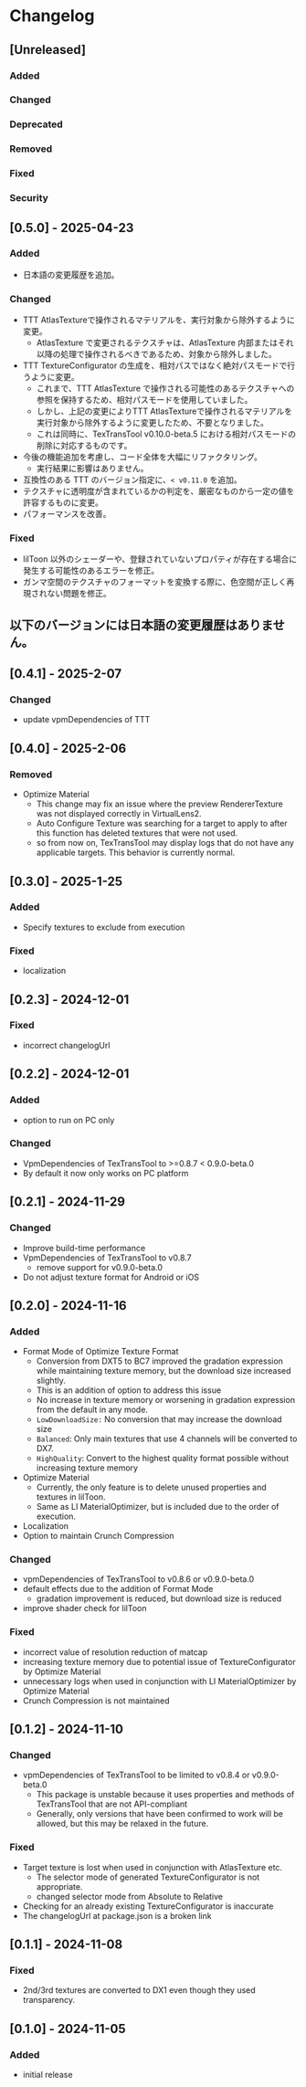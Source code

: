# Changelog

## [Unreleased]
### Added

### Changed

### Deprecated

### Removed

### Fixed

### Security

## [0.5.0] - 2025-04-23
### Added
- 日本語の変更履歴を追加。

### Changed
- TTT AtlasTextureで操作されるマテリアルを、実行対象から除外するように変更。
    - AtlasTexture で変更されるテクスチャは、AtlasTexture 内部またはそれ以降の処理で操作されるべきであるため、対象から除外しました。
- TTT TextureConfigurator の生成を、相対パスではなく絶対パスモードで行うように変更。
    - これまで、TTT AtlasTexture で操作される可能性のあるテクスチャへの参照を保持するため、相対パスモードを使用していました。
    - しかし、上記の変更によりTTT AtlasTextureで操作されるマテリアルを実行対象から除外するように変更したため、不要となりました。
    - これは同時に、TexTransTool v0.10.0-beta.5 における相対パスモードの削除に対応するものです。
- 今後の機能追加を考慮し、コード全体を大幅にリファクタリング。
    - 実行結果に影響はありません。
- 互換性のある TTT のバージョン指定に、`< v0.11.0` を追加。
- テクスチャに透明度が含まれているかの判定を、厳密なものから一定の値を許容するものに変更。
- パフォーマンスを改善。

### Fixed
- lilToon 以外のシェーダーや、登録されていないプロパティが存在する場合に発生する可能性のあるエラーを修正。
- ガンマ空間のテクスチャのフォーマットを変換する際に、色空間が正しく再現されない問題を修正。


## 以下のバージョンには日本語の変更履歴はありません。

## [0.4.1] - 2025-2-07
### Changed
- update vpmDependencies of TTT

## [0.4.0] - 2025-2-06
### Removed
- Optimize Material
    - This change may fix an issue where the preview RendererTexture was not displayed correctly in VirtualLens2.
    - Auto Configure Texture was searching for a target to apply to after this function has deleted textures that were not used.
    - so from now on, TexTransTool may display logs that do not have any applicable targets. This behavior is currently normal.

## [0.3.0] - 2025-1-25
### Added
- Specify textures to exclude from execution

### Fixed
- localization

## [0.2.3] - 2024-12-01
### Fixed
- incorrect changelogUrl

## [0.2.2] - 2024-12-01
### Added
- option to run on PC only

### Changed
- VpmDependencies of TexTransTool to >=0.8.7 < 0.9.0-beta.0
- By default it now only works on PC platform

## [0.2.1] - 2024-11-29
### Changed
- Improve build-time performance
- VpmDependencies of TexTransTool to v0.8.7
    - remove support for v0.9.0-beta.0
- Do not adjust texture format for Android or iOS

## [0.2.0] - 2024-11-16
### Added
- Format Mode of Optimize Texture Format
    - Conversion from DXT5 to BC7 improved the gradation expression while maintaining texture memory, but the download size increased slightly.
    - This is an addition of option to address this issue
    - No increase in texture memory or worsening in gradation expression from the default in any mode.
    - `LowDownloadSize:` No conversion that may increase the download size
    - `Balanced`: Only main textures that use 4 channels will be converted to DX7.
    - `HighQuality`: Convert to the highest quality format possible without increasing texture memory
- Optimize Material
    - Currently, the only feature is to delete unused properties and textures in lilToon.
    - Same as LI MaterialOptimizer, but is included due to the order of execution.
- Localization
- Option to maintain Crunch Compression

### Changed
- vpmDependencies of TexTransTool to v0.8.6 or v0.9.0-beta.0
- default effects due to the addition of Format Mode
    - gradation improvement is reduced, but download size is reduced
- improve shader check for lilToon

### Fixed
- incorrect value of resolution reduction of matcap
- increasing texture memory due to potential issue of TextureConfigurator by Optimize Material
- unnecessary logs when used in conjunction with LI MaterialOptimizer by Optimize Material
- Crunch Compression is not maintained

## [0.1.2] - 2024-11-10
### Changed
- vpmDependencies of TexTransTool to be limited to v0.8.4 or v0.9.0-beta.0
    - This package is unstable because it uses properties and methods of TexTransTool that are not API-compliant
    - Generally, only versions that have been confirmed to work will be allowed, but this may be relaxed in the future.

### Fixed
- Target texture is lost when used in conjunction with AtlasTexture etc.
    - The selector mode of generated TextureConfigurator is not appropriate.
    - changed selector mode from Absolute to Relative
- Checking for an already existing TextureConfigurator is inaccurate
- The changelogUrl at package.json is a broken link

## [0.1.1] - 2024-11-08
### Fixed
- 2nd/3rd textures are converted to DX1 even though they used transparency.

## [0.1.0] - 2024-11-05
### Added
- initial release
